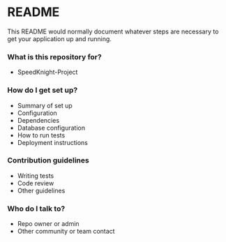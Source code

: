 # README #

This README would normally document whatever steps are necessary to get your application up and running.

### What is this repository for? ###

* SpeedKnight-Project

### How do I get set up? ###

* Summary of set up
* Configuration
* Dependencies
* Database configuration
* How to run tests
* Deployment instructions

### Contribution guidelines ###

* Writing tests
* Code review
* Other guidelines

### Who do I talk to? ###

* Repo owner or admin
* Other community or team contact